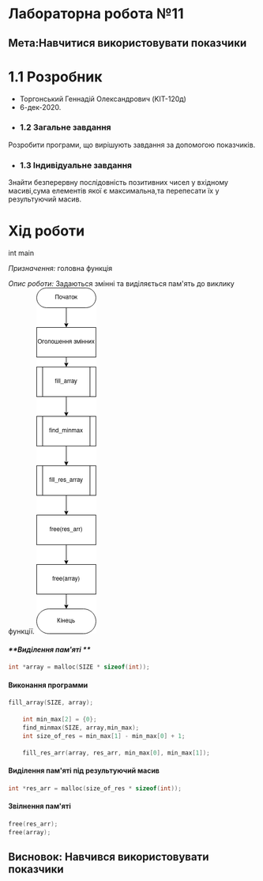 Лабораторна робота №11
========================
Мета:Навчитися використовувати показчики
-------------------------
# 1.1 Розробник

-  Торгонський Геннадій Олександрович (KIT-120д)
- 6-дек-2020.
- ### 1.2 Загальне завдання
Розробити програми, що вирішують завдання за допомогою показчиків.
- ### 1.3 Індивідуальне завдання
Знайти безперервну послідовність позитивних чисел у вхідному масиві,сума елементів якої є максимальна,та перепесати їх у результуючий масив.
#   	Хід роботи
int main

_Призначення:_ головна функція

_Опис роботи:_ Задаються змінні та виділяється пам'ять до виклику функції. 
![](https://github.com/Ezexist/LabS/blob/master/lab11/image/main.png)
#### _**Виділення пам'яті **_
```c
int *array = malloc(SIZE * sizeof(int));
```
#### Виконання программи
```c
fill_array(SIZE, array);

    int min_max[2] = {0};
    find_minmax(SIZE, array,min_max);
    int size_of_res = min_max[1] - min_max[0] + 1;
    
    fill_res_arr(array, res_arr, min_max[0], min_max[1]);
```

#### Виділення пам'яті під результуючий масив
```c
int *res_arr = malloc(size_of_res * sizeof(int));
```

#### Звілнення пам'яті
```c
free(res_arr);
free(array);
```


Висновок: Навчився використовувати показчики
-------------------------
